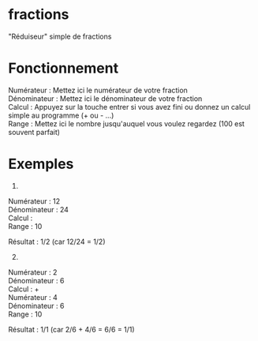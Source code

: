 # fractions
"Réduiseur" simple de fractions

# Fonctionnement

Numérateur : Mettez ici le numérateur de votre fraction  
Dénominateur : Mettez ici le dénominateur de votre fraction  
Calcul : Appuyez sur la touche entrer si vous avez fini ou donnez un calcul simple au programme (+ ou - ...)  
Range : Mettez ici le nombre jusqu'auquel vous voulez regardez (100 est souvent parfait)  

# Exemples

1)  
  
Numérateur : 12  
Dénominateur : 24  
Calcul : <entrer>  
Range : 10  
  
Résultat : 1/2 (car 12/24 = 1/2)  
  
2)  
  
Numérateur : 2  
Dénominateur : 6  
Calcul : +  
Numérateur : 4  
Dénominateur : 6  
Range : 10  
  
Résultat : 1/1 (car 2/6 + 4/6 = 6/6 = 1/1)  
